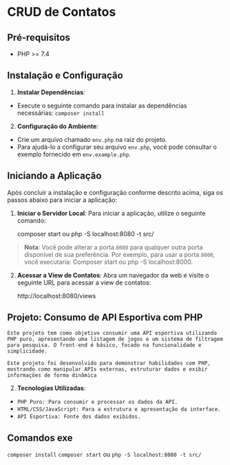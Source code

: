 # CRUD de Contatos

## Pré-requisitos

- PHP >= 7.4

## Instalação e Configuração

1. **Instalar Dependências**:

- Execute o seguinte comando para instalar as dependências necessárias: `composer install`

2. **Configuração do Ambiente**:

- Crie um arquivo chamado `env.php` na raiz do projeto.
- Para ajudá-lo a configurar seu arquivo `env.php`, você pode consultar o exemplo fornecido em `env.example.php`.

## Iniciando a Aplicação

Após concluir a instalação e configuração conforme descrito acima, siga os passos abaixo para iniciar a aplicação:

1. **Iniciar o Servidor Local**:
   Para iniciar a aplicação, utilize o seguinte comando:

   composer start ou php -S localhost:8080 -t src/

> **Nota**: Você pode alterar a porta `8080` para qualquer outra porta disponível de sua preferência. Por exemplo, para usar a porta `8000`, você executaria: Composer start ou php -S localhost:8000.

2. **Acessar a View de Contatos**:
   Abra um navegador da web e visite o seguinte URL para acessar a view de contatos:

   http://localhost:8080/views

## Projeto: Consumo de API Esportiva com PHP

`Este projeto tem como objetivo consumir uma API esportiva utilizando PHP puro, apresentando uma listagem de jogos e um sistema de filtragem para pesquisa. O front-end é básico, focado na funcionalidade e simplicidade.`

`Este projeto foi desenvolvido para demonstrar habilidades com PHP, mostrando como manipular APIs externas, estruturar dados e exibir informações de forma dinâmica`

2. **Tecnologias Utilizadas**:

- `PHP Puro: Para consumir e processar os dados da API.`
- `HTML/CSS/JavaScript: Para a estrutura e apresentação da interface.`
- `API Esportiva: Fonte dos dados exibidos.`

## Comandos exe

`composer install`
`composer start` ou `php -S localhost:8080 -t src/`

